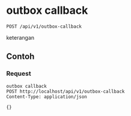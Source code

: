# outbox callback
```http
POST /api/v1/outbox-callback
```
keterangan

## Contoh

### Request
```http
outbox callback
POST http://localhost/api/v1/outbox-callback
Content-Type: application/json

{}
```
